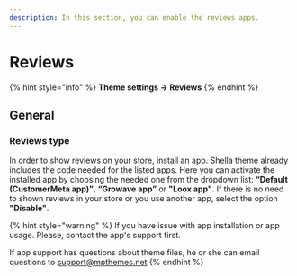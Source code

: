 ```yaml
---
description: In this section, you can enable the reviews apps.
---
```


# Reviews

{% hint style="info" %}
**Theme settings -> Reviews**
{% endhint %}

## General&#x20;

### Reviews type

&#x20;In order to show reviews on your store, install an app. Shella theme already includes the code needed for the listed apps. Here you can activate the installed app by choosing the needed one from the dropdown list: **“Default (CustomerMeta app)”**, **“Growave app”** or **"Loox app"**. If there is no need to shown reviews in your store or you use another app, select the option **"Disable"**.

{% hint style="warning" %}
If you have issue with app installation or app usage. Please, contact the app's support first.

If app support has questions about theme files, he or she can email questions to support@mpthemes.net
{% endhint %}

